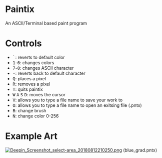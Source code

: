 # Paintix
An ASCII/Terminal based paint program

# Controls

* <kbd>`</kbd>: reverts to default color
* <kbd>1</kbd>-<kbd>6</kbd>: changes colors
* <kbd>7</kbd>-<kbd>0</kbd>: changes ASCII character
* <kbd>-</kbd>: reverts back to default character
* <kbd>Q</kbd>: places a pixel
* <kbd>R</kbd>: removes a pixel
* <kbd>T</kbd>: quits paintix
* <kbd>W</kbd> <kbd>A</kbd> <kbd>S</kbd> <kbd>D</kbd>: moves the cursor
* <kbd>V</kbd>: allows you to type a file name to save your work to
* <kbd>O</kbd>: allows you to type a file name to open an exitsing file (.pntx)
* <kbd>B</kbd>: change brush
* <kbd>N</kbd>: change color 0-256

# Example Art

[![Deepin_Screenshot_select-area_20180812210250.png](https://s33.postimg.cc/9920v7ku7/Deepin_Screenshot_select-area_20180812210250.png)](https://postimg.cc/image/4aeigoh17/)
(blue_grad.pntx)
